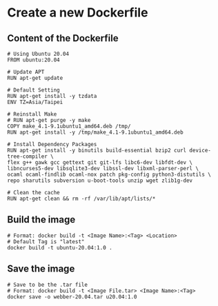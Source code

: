 <link rel="stylesheet" type="text/css" href="styles.css">

# Create a new Dockerfile

## Content of the Dockerfile
``` Shell
# Using Ubuntu 20.04
FROM ubuntu:20.04

# Update APT
RUN apt-get update

# Default Setting
RUN apt-get install -y tzdata
ENV TZ=Asia/Taipei

# Reinstall Make
# RUN apt-get purge -y make
COPY make_4.1-9.1ubuntu1_amd64.deb /tmp/
RUN apt-get install -y /tmp/make_4.1-9.1ubuntu1_amd64.deb

# Install Dependency Packages
RUN apt-get install -y binutils build-essential bzip2 curl device-tree-compiler \
flex g++ gawk gcc gettext git git-lfs libc6-dev libfdt-dev \
libncurses5-dev libsqlite3-dev libssl-dev libxml-parser-perl \
ocaml ocaml-findlib ocaml-nox patch pkg-config python3-distutils \
repo sharutils subversion u-boot-tools unzip wget zlib1g-dev

# Clean the cache
RUN apt-get clean && rm -rf /var/lib/apt/lists/*
```

## Build the image
``` Shell
# Format: docker build -t <Image Name>:<Tag> <Location>
# Default Tag is "latest"
docker build -t ubuntu-20.04:1.0 .
```

## Save the image
``` Shell
# Save to be the .tar file
# Format: docker build -t <Image File.tar> <Image Name>:<Tag>
docker save -o webber-20.04.tar u20.04:1.0
```